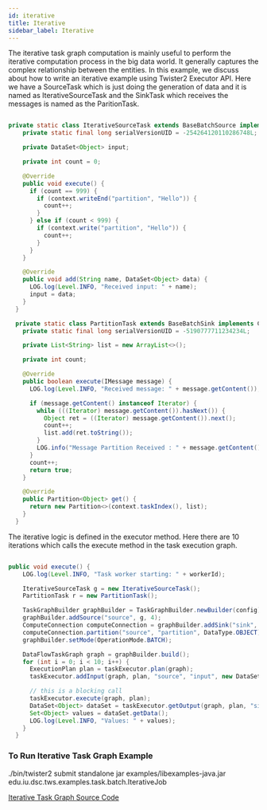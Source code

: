 ```yaml
---
id: iterative
title: Iterative
sidebar_label: Iterative
---
```


The iterative task graph computation is mainly useful to perform the iterative computation process 
in the big data world. It generally captures the complex relationship between the entities. In this 
example, we discuss about how to write an iterative example using Twister2 Executor API. Here we 
have a SourceTask which is just doing the generation of data and it is named as IterativeSourceTask 
and the SinkTask which receives the messages is named as the ParitionTask. 


```java

private static class IterativeSourceTask extends BaseBatchSource implements Receptor {
    private static final long serialVersionUID = -254264120110286748L;

    private DataSet<Object> input;

    private int count = 0;

    @Override
    public void execute() {
      if (count == 999) {
        if (context.writeEnd("partition", "Hello")) {
          count++;
        }
      } else if (count < 999) {
        if (context.write("partition", "Hello")) {
          count++;
        }
      }
    }

    @Override
    public void add(String name, DataSet<Object> data) {
      LOG.log(Level.INFO, "Received input: " + name);
      input = data;
    }
  }

  private static class PartitionTask extends BaseBatchSink implements Collector<Object> {
    private static final long serialVersionUID = -5190777711234234L;

    private List<String> list = new ArrayList<>();

    private int count;

    @Override
    public boolean execute(IMessage message) {
      LOG.log(Level.INFO, "Received message: " + message.getContent());

      if (message.getContent() instanceof Iterator) {
        while (((Iterator) message.getContent()).hasNext()) {
          Object ret = ((Iterator) message.getContent()).next();
          count++;
          list.add(ret.toString());
        }
        LOG.info("Message Partition Received : " + message.getContent() + ", Count : " + count);
      }
      count++;
      return true;
    }

    @Override
    public Partition<Object> get() {
      return new Partition<>(context.taskIndex(), list);
    }
  }

```

The iterative logic is defined in the executor method. Here there are 10 iterations
which calls the execute method in the task execution graph. 

```java

public void execute() {
    LOG.log(Level.INFO, "Task worker starting: " + workerId);

    IterativeSourceTask g = new IterativeSourceTask();
    PartitionTask r = new PartitionTask();

    TaskGraphBuilder graphBuilder = TaskGraphBuilder.newBuilder(config);
    graphBuilder.addSource("source", g, 4);
    ComputeConnection computeConnection = graphBuilder.addSink("sink", r, 4);
    computeConnection.partition("source", "partition", DataType.OBJECT);
    graphBuilder.setMode(OperationMode.BATCH);

    DataFlowTaskGraph graph = graphBuilder.build();
    for (int i = 0; i < 10; i++) {
      ExecutionPlan plan = taskExecutor.plan(graph);
      taskExecutor.addInput(graph, plan, "source", "input", new DataSet<>(0));

      // this is a blocking call
      taskExecutor.execute(graph, plan);
      DataSet<Object> dataSet = taskExecutor.getOutput(graph, plan, "sink");
      Set<Object> values = dataSet.getData();
      LOG.log(Level.INFO, "Values: " + values);
    }
  }

```


### To Run Iterative Task Graph Example

./bin/twister2 submit standalone jar examples/libexamples-java.jar edu.iu.dsc.tws.examples.task.batch.IterativeJob


[Iterative Task Graph Source Code](https://github.com/DSC-SPIDAL/twister2/blob/master/twister2/examples/src/java/edu/iu/dsc/tws/examples/task/batch/IterativeJob.java)